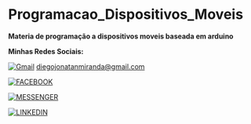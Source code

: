 # Programacao_Dispositivos_Moveis
 **Materia de programação a dispositivos moveis baseada em arduino**

 **Minhas Redes Sociais:**

[![Gmail](https://img.shields.io/badge/Gmail-D14836?style=for-the-badge&logo=gmail&logoColor=white)]()  diegojonatanmiranda@gmail.com

[![FACEBOOK](https://img.shields.io/badge/Facebook-Connect-brightgreen?style=for-the-badge&labelColor=black&logo=facebook)](https://www.facebook.com/Diego.Jonatan.djm)

[![MESSENGER](https://img.shields.io/badge/Messenger-00B2FF?style=for-the-badge&logo=messenger&logoColor=white)](https://www.messenger.com/t/6133680786651195)
 
[![LINKEDIN](https://img.shields.io/badge/LinkedIn-0077B5?style=for-the-badge&logo=linkedin&logoColor=white)](https://www.linkedin.com/in/diego-jonatan-miranda-7b061bbb/)
